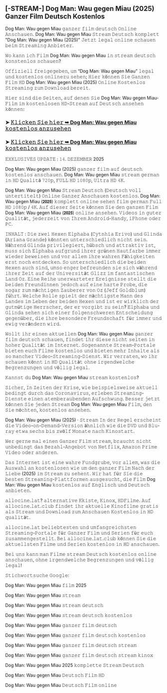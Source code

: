 ## [-STREAM-] Dog Man: Wau gegen Miau (2025) Ganzer Film Deutsch Kostenlos

Dog Man: Wau gegen Miau 𝚐𝚊𝚗𝚣𝚎𝚛 𝚏𝚒𝚕𝚖 𝚍𝚎𝚞𝚝𝚜𝚌𝚑 𝙾𝚗𝚕𝚒𝚗𝚎 𝙰𝚗𝚜𝚌𝚑𝚊𝚞𝚎𝚗. Dog Man: Wau gegen Miau 𝚂𝚝𝚛𝚎𝚊𝚖 𝙳𝚎𝚞𝚝𝚜𝚌𝚑 𝚔𝚘𝚖𝚙𝚕𝚎𝚝𝚝 "Dog Man: Wau gegen Miau (2025)" 𝙹𝚎𝚝𝚣𝚝 𝚕𝚎𝚐𝚊𝚕 𝚘𝚗𝚕𝚒𝚗𝚎 𝚜𝚌𝚑𝚊𝚞𝚎𝚗 𝚋𝚎𝚒𝚖 𝚂𝚝𝚛𝚎𝚊𝚖𝚒𝚗𝚐 𝙰𝚗𝚋𝚒𝚎𝚝𝚎𝚛.

𝚆𝚘 𝚔𝚊𝚗𝚗 𝚒𝚌𝚑 𝙵𝚒𝚕𝚖 Dog Man: Wau gegen Miau 𝚒𝚗 𝚜𝚝𝚛𝚎𝚊𝚖 𝚍𝚎𝚞𝚝𝚜𝚌𝚑 𝚔𝚘𝚗𝚜𝚝𝚎𝚗𝚕𝚘𝚜 𝚜𝚌𝚑𝚊𝚞𝚎𝚗?

𝙾𝚏𝚏𝚒𝚣𝚒𝚎𝚕𝚕 𝚏𝚛𝚎𝚒𝚐𝚎𝚐𝚎𝚋𝚎𝚗, 𝚞𝚖 “Dog Man: Wau gegen Miau” 𝚕𝚎𝚐𝚊𝚕 𝚞𝚗𝚍 𝚔𝚘𝚜𝚝𝚎𝚗𝚕𝚘𝚜 𝚘𝚗𝚕𝚒𝚗𝚎𝚣𝚞 𝚜𝚎𝚑𝚎𝚗; 𝙷𝚒𝚎𝚛 𝚔ö𝚗𝚗𝚎𝚗 𝚂𝚒𝚎 𝙶𝚊𝚗𝚣𝚎𝚗 𝙵𝚒𝚕𝚖 𝙷𝙳 Dog Man: Wau gegen Miau (2025) 𝙾𝚗𝚕𝚒𝚗𝚎 𝙺𝚘𝚜𝚝𝚎𝚗𝚕𝚘𝚜 𝚂𝚝𝚛𝚎𝚊𝚖𝚒𝚗𝚐 𝚣𝚞𝚖 𝙳𝚘𝚠𝚗𝚕𝚘𝚊𝚍 𝚋𝚎𝚛𝚎𝚒𝚝.

𝙷𝚒𝚎𝚛 𝚜𝚒𝚗𝚍 𝚍𝚒𝚎 𝚂𝚎𝚒𝚝𝚎𝚗, 𝚊𝚞𝚏 𝚍𝚎𝚗𝚎𝚗 𝚂𝚒𝚎 Dog Man: Wau gegen Miau-𝙵𝚒𝚕𝚖 𝚒𝚖 𝚔𝚘𝚜𝚝𝚎𝚗𝚕𝚘𝚜𝚎𝚗 𝙷𝙳-𝚂𝚝𝚛𝚎𝚊𝚖 𝚊𝚞𝚏 𝙳𝚎𝚞𝚝𝚜𝚌𝚑 𝚊𝚗𝚜𝚎𝚑𝚎𝚗 𝚔ö𝚗𝚗𝚎𝚗:

### ➤ [𝙺𝚕𝚒𝚌𝚔𝚎𝚗 𝚂𝚒𝚎 𝚑𝚒𝚎𝚛 ➥ Dog Man: Wau gegen Miau 𝚔𝚘𝚜𝚝𝚎𝚗𝚕𝚘𝚜 𝚊𝚗𝚣𝚞𝚜𝚎𝚑𝚎𝚗](https://t.co/aWV6vtbBQZ)

### ➤ [𝙺𝚕𝚒𝚌𝚔𝚎𝚗 𝚂𝚒𝚎 𝚑𝚒𝚎𝚛 ➥ Dog Man: Wau gegen Miau 𝚔𝚘𝚜𝚝𝚎𝚗𝚕𝚘𝚜 𝚊𝚗𝚣𝚞𝚜𝚎𝚑𝚎𝚗](https://t.co/aWV6vtbBQZ)

𝙴𝚇𝙺𝙻𝚄𝚂𝙸𝚅𝙴𝚂 𝚄𝙿𝙳𝙰𝚃𝙴 : 𝟷𝟺. 𝙳𝙴𝚉𝙴𝙼𝙱𝙴𝚁 2025

Dog Man: Wau gegen Miau (2025) 𝚐𝚊𝚗𝚣𝚎𝚛 𝚏𝚒𝚕𝚖 𝚊𝚞𝚏 𝚍𝚎𝚞𝚝𝚜𝚌𝚑 𝚔𝚘𝚜𝚝𝚎𝚗𝚕𝚘𝚜 𝚊𝚗𝚜𝚌𝚑𝚊𝚞𝚎𝚗. Dog Man: Wau gegen Miau 𝚜𝚝𝚛𝚎𝚊𝚖 𝚐𝚎𝚛𝚖𝚊𝚗 𝚒𝚗 𝙷𝙳 𝚀𝚞𝚊𝚕𝚒𝚝ä 𝟽𝟸𝟶𝚙, 𝙵𝚄𝙻𝙻 𝙷𝙳 𝟷𝟶𝟾𝟶𝚙, 𝚄𝚕𝚝𝚛𝚊 𝙷𝙳 𝟺𝙺.

Dog Man: Wau gegen Miau 𝚂𝚝𝚛𝚎𝚊𝚖 𝙳𝚎𝚞𝚝𝚜𝚌𝚑 (𝙳𝚎𝚞𝚝𝚜𝚌𝚑 𝚟𝚘𝚕𝚕 𝚞𝚗𝚝𝚎𝚛𝚝𝚒𝚝𝚎𝚕𝚝) 𝙾𝚗𝚕𝚒𝚗𝚎 𝙶𝚊𝚗𝚣𝚎𝚛 𝙰𝚗𝚜𝚌𝚑𝚊𝚞𝚎𝚗 𝚔𝚘𝚜𝚝𝚎𝚗𝚕𝚘𝚜. Dog Man: Wau gegen Miau (𝟮𝟬𝟮𝟱) 𝚔𝚘𝚖𝚙𝚕𝚎𝚝𝚝 𝚘𝚗𝚕𝚒𝚗𝚎 𝚜𝚎𝚑𝚎𝚗 𝚏𝚒𝚕𝚖 𝚐𝚎𝚛𝚖𝚊𝚗 𝙵𝚞𝚕𝚕 𝙷𝙳 𝟷𝟶𝟾𝟶𝚙 / 𝟺𝙺. 𝙰𝚞𝚏 𝚍𝚒𝚎𝚜𝚎𝚛 𝚂𝚎𝚒𝚝𝚎 𝚔ö𝚗𝚗𝚎𝚗 𝚂𝚒𝚎 𝚍𝚎𝚗 𝚐𝚊𝚗𝚣𝚎𝚗 𝙵𝚒𝚕𝚖 Dog Man: Wau gegen Miau (𝟮𝟬𝟮𝟱) 𝚘𝚗𝚕𝚒𝚗𝚎 𝚊𝚗𝚜𝚎𝚑𝚎𝚗. 𝚅𝚒𝚍𝚎𝚘𝚜 𝚒𝚗 𝚐𝚞𝚝𝚎𝚛 𝚀𝚞𝚊𝚕𝚒𝚝ä𝚝, 𝚓𝚎𝚍𝚎𝚛𝚣𝚎𝚒𝚝 𝚟𝚘𝚗 𝙸𝚑𝚛𝚎𝚖 𝙰𝚗𝚍𝚛𝚘𝚒𝚍-𝙷𝚊𝚗𝚍𝚢, 𝚒𝙿𝚑𝚘𝚗𝚎 𝚘𝚍𝚎𝚛 𝙿𝙲.

𝙸𝙽𝙷𝙰𝙻𝚃 : 𝙳𝚒𝚎 𝚣𝚠𝚎𝚒 𝙷𝚎𝚡𝚎𝚗 𝙴𝚕𝚙𝚑𝚊𝚋𝚊 (𝙲𝚢𝚝𝚗𝚑𝚒𝚊 𝙴𝚛𝚒𝚟𝚘) 𝚞𝚗𝚍 𝙶𝚕𝚒𝚗𝚍𝚊 (𝙰𝚛𝚒𝚊𝚗𝚊 𝙶𝚛𝚊𝚗𝚍𝚎) 𝚔ö𝚗𝚗𝚝𝚎𝚗 𝚞𝚗𝚝𝚎𝚛𝚜𝚌𝚑𝚒𝚎𝚍𝚕𝚒𝚌𝚑 𝚗𝚒𝚌𝚑𝚝 𝚜𝚎𝚒𝚗. 𝚆ä𝚑𝚛𝚎𝚗𝚍 𝙶𝚕𝚒𝚗𝚍𝚊 𝚙𝚛𝚒𝚟𝚒𝚕𝚎𝚐𝚒𝚎𝚛𝚝, 𝚑ü𝚋𝚜𝚌𝚑 𝚞𝚗𝚍 𝚊𝚝𝚝𝚛𝚊𝚔𝚝𝚒𝚟 𝚒𝚜𝚝, 𝚖𝚞𝚜𝚜 𝚜𝚒𝚌𝚑 𝙴𝚕𝚙𝚑𝚊𝚋𝚊 𝚊𝚞𝚏𝚐𝚛𝚞𝚗𝚍 𝚒𝚑𝚛𝚎𝚛 𝚐𝚛ü𝚗𝚎𝚗 𝙷𝚊𝚞𝚝𝚏𝚊𝚛𝚋𝚎 𝚒𝚖𝚖𝚎𝚛 𝚠𝚒𝚎𝚍𝚎𝚛 𝚋𝚎𝚠𝚎𝚒𝚜𝚎𝚗 𝚞𝚗𝚍 𝚟𝚘𝚛 𝚊𝚕𝚕𝚎𝚖 𝚒𝚑𝚛𝚎 𝚠𝚊𝚑𝚛𝚎𝚗 𝙵ä𝚑𝚒𝚐𝚔𝚎𝚒𝚝𝚎𝚗 𝚎𝚛𝚜𝚝 𝚗𝚘𝚌𝚑 𝚎𝚗𝚝𝚍𝚎𝚌𝚔𝚎𝚗. 𝚂𝚘 𝚞𝚗𝚝𝚎𝚛𝚜𝚌𝚑𝚒𝚎𝚍𝚕𝚒𝚌𝚑 𝚍𝚒𝚎 𝚋𝚎𝚒𝚍𝚎𝚗 𝙷𝚎𝚡𝚎𝚗 𝚊𝚞𝚌𝚑 𝚜𝚒𝚗𝚍, 𝚞𝚖𝚜𝚘 𝚎𝚗𝚐𝚎𝚛 𝚋𝚎𝚏𝚛𝚎𝚞𝚗𝚍𝚎𝚗 𝚜𝚒𝚎 𝚜𝚒𝚌𝚑 𝚠ä𝚑𝚛𝚎𝚗𝚍 𝚒𝚑𝚛𝚎𝚛 𝚉𝚎𝚒𝚝 𝚊𝚞𝚏 𝚍𝚎𝚛 𝚄𝚗𝚒𝚟𝚎𝚛𝚜𝚒𝚝ä𝚝 𝙶𝚕𝚒𝚣𝚣 𝚒𝚖 𝚏𝚊𝚗𝚝𝚊𝚜𝚝𝚒𝚜𝚌𝚑𝚎𝚗 𝙻𝚊𝚗𝚍 𝙾𝚣. 𝙴𝚒𝚗𝚎 𝚁𝚎𝚒𝚑𝚎 𝚞𝚗𝚎𝚛𝚠𝚊𝚛𝚝𝚎𝚝𝚎𝚛 𝙴𝚛𝚎𝚒𝚐𝚗𝚒𝚜𝚜𝚎 𝚜𝚝𝚎𝚕𝚕𝚝 𝚍𝚒𝚎 𝚋𝚎𝚒𝚍𝚎𝚗 𝙵𝚛𝚎𝚞𝚗𝚍𝚒𝚗𝚗𝚎𝚗 𝚓𝚎𝚍𝚘𝚌𝚑 𝚊𝚞𝚏 𝚎𝚒𝚗𝚎 𝚑𝚊𝚛𝚝𝚎 𝙿𝚛𝚘𝚋𝚎, 𝚍𝚒𝚎 𝚜𝚘𝚐𝚊𝚛 𝚣𝚞𝚖 𝚖ä𝚌𝚑𝚝𝚒𝚐𝚎𝚗 𝚉𝚊𝚞𝚋𝚎𝚛𝚎𝚛 𝚟𝚘𝚗 𝙾𝚣 (𝙹𝚎𝚏𝚏 𝙶𝚘𝚕𝚍𝚋𝚕𝚞𝚖) 𝚏ü𝚑𝚛𝚝. 𝚆𝚎𝚕𝚌𝚑𝚎 𝚁𝚘𝚕𝚕𝚎 𝚜𝚙𝚒𝚎𝚕𝚝 𝚍𝚎𝚛 𝚖ä𝚌𝚑𝚝𝚒𝚐𝚜𝚝𝚎 𝙼𝚊𝚗𝚗 𝚍𝚎𝚜 𝙻𝚊𝚗𝚍𝚎𝚜 𝚒𝚖 𝙻𝚎𝚋𝚎𝚗 𝚍𝚎𝚛 𝚋𝚎𝚒𝚍𝚎𝚗 𝙷𝚎𝚡𝚎𝚗 𝚞𝚗𝚍 𝚒𝚜𝚝 𝚎𝚛 𝚠𝚒𝚛𝚔𝚕𝚒𝚌𝚑 𝚍𝚎𝚛 𝚐𝚞𝚝𝚖ü𝚝𝚒𝚐𝚎 𝙷𝚎𝚛𝚛𝚜𝚌𝚑𝚎𝚛, 𝚍𝚎𝚛 𝚎𝚛 𝚟𝚘𝚛𝚐𝚒𝚋𝚝 𝚣𝚞 𝚜𝚎𝚒𝚗? 𝙴𝚕𝚙𝚑𝚊𝚋𝚊 𝚞𝚗𝚍 𝙶𝚕𝚒𝚗𝚍𝚊 𝚜𝚎𝚑𝚎𝚗 𝚜𝚒𝚌𝚑 𝚎𝚒𝚗𝚎𝚛 𝚏𝚘𝚕𝚐𝚎𝚗𝚜𝚌𝚑𝚠𝚎𝚛𝚎𝚗 𝙴𝚗𝚝𝚜𝚌𝚑𝚎𝚒𝚍𝚞𝚗𝚐 𝚐𝚎𝚐𝚎𝚗ü𝚋𝚎𝚛, 𝚍𝚒𝚎 𝚒𝚑𝚛𝚎 𝚋𝚎𝚜𝚘𝚗𝚍𝚎𝚛𝚎 𝙵𝚛𝚎𝚞𝚗𝚍𝚜𝚌𝚑𝚊𝚏𝚝 𝚏ü𝚛 𝚒𝚖𝚖𝚎𝚛 𝚞𝚗𝚍 𝚎𝚠𝚒𝚐 𝚟𝚎𝚛ä𝚗𝚍𝚎𝚛𝚗 𝚠𝚒𝚛𝚍.

𝚆𝚘𝚕𝚕𝚝 𝚒𝚑𝚛 𝚎𝚒𝚗𝚎𝚗 𝚊𝚔𝚝𝚞𝚎𝚕𝚕𝚎𝚗 Dog Man: Wau gegen Miau 𝚐𝚊𝚗𝚣𝚎𝚛 𝚏𝚒𝚕𝚖 𝚍𝚎𝚞𝚝𝚜𝚌𝚑 𝚜𝚌𝚑𝚊𝚞𝚎𝚗, 𝚏𝚒𝚗𝚍𝚎𝚝 𝚒𝚑𝚛 𝚍𝚒𝚎𝚜𝚎 𝚗𝚒𝚌𝚑𝚝 𝚜𝚎𝚕𝚝𝚎𝚗 𝚒𝚗 𝚑𝚘𝚑𝚎𝚛 𝚀𝚞𝚊𝚕𝚒𝚝ä𝚝 𝚒𝚖 𝙸𝚗𝚝𝚎𝚛𝚗𝚎𝚝. 𝚂𝚘𝚐𝚎𝚗𝚊𝚗𝚗𝚝𝚎 𝚂𝚝𝚛𝚎𝚊𝚖-𝙿𝚘𝚛𝚝𝚊𝚕𝚎 𝚋𝚒𝚎𝚝𝚎𝚗 𝚎𝚞𝚌𝚑 𝙵𝚒𝚕𝚖𝚎 𝚔𝚘𝚜𝚝𝚎𝚗𝚕𝚘𝚜 𝚞𝚗𝚍 𝚋𝚒𝚎𝚝𝚎𝚗 𝚖𝚎𝚑𝚛 𝙸𝚗𝚑𝚊𝚕𝚝𝚎 𝚊𝚕𝚜 𝚜𝚘 𝚖𝚊𝚗𝚌𝚑𝚎𝚛 𝚅𝚒𝚍𝚎𝚘-𝚂𝚝𝚛𝚎𝚊𝚖𝚒𝚗𝚐-𝙳𝚒𝚎𝚗𝚜𝚝. 𝚆𝚒𝚛 𝚟𝚎𝚛𝚛𝚊𝚝𝚎𝚗, 𝚠𝚘 𝚒𝚑𝚛 𝚜𝚌𝚑𝚊𝚞𝚎𝚗 𝚔ö𝚗𝚗𝚝 𝚒𝚗 𝙷𝙳 𝚀𝚞𝚊𝚕𝚒𝚝ä𝚝 𝚘𝚑𝚗𝚎 𝚒𝚛𝚐𝚎𝚗𝚍𝚠𝚎𝚕𝚌𝚑𝚎 𝙱𝚎𝚐𝚛𝚎𝚗𝚣𝚞𝚗𝚐𝚎𝚗 𝚞𝚗𝚍 𝚟ö𝚕𝚕𝚒𝚐 𝚕𝚎𝚐𝚊𝚕.

𝙺𝚊𝚗𝚗𝚜𝚝 𝚍𝚞 Dog Man: Wau gegen Miau 𝚜𝚝𝚛𝚎𝚊𝚖 𝚔𝚘𝚜𝚝𝚎𝚗𝚕𝚘𝚜?

𝚂𝚒𝚌𝚑𝚎𝚛, 𝙸𝚗 𝚉𝚎𝚒𝚝𝚎𝚗 𝚍𝚎𝚛 𝙺𝚛𝚒𝚜𝚎, 𝚠𝚒𝚎 𝚋𝚎𝚒𝚜𝚙𝚒𝚎𝚕𝚜𝚠𝚎𝚒𝚜𝚎 𝚊𝚔𝚝𝚞𝚎𝚕𝚕 𝚋𝚎𝚍𝚒𝚗𝚐𝚝 𝚍𝚞𝚛𝚌𝚑 𝚍𝚊𝚜 𝙲𝚘𝚛𝚘𝚗𝚊𝚟𝚒𝚛𝚞𝚜, 𝚎𝚛𝚕𝚎𝚋𝚎𝚗 𝚂𝚝𝚛𝚎𝚊𝚖𝚒𝚗𝚐-𝙳𝚒𝚎𝚗𝚜𝚝𝚎 𝚎𝚒𝚗𝚎𝚗 𝚊𝚝𝚎𝚖𝚋𝚎𝚛𝚊𝚞𝚋𝚎𝚗𝚍𝚎𝚗 𝙰𝚞𝚏𝚜𝚌𝚑𝚠𝚞𝚗𝚐. 𝙱𝚎𝚜𝚜𝚎𝚛 𝚓𝚎𝚝𝚣𝚝 𝚔ö𝚗𝚗𝚎𝚗 𝚂𝚒𝚎 𝚓𝚎𝚍𝚎𝚗 𝚂𝚝𝚛𝚎𝚊𝚖 Dog Man: Wau gegen Miau 𝙵𝚒𝚕𝚖, 𝚍𝚎𝚗 𝚂𝚒𝚎 𝚖ö𝚌𝚑𝚝𝚎𝚗, 𝚔𝚘𝚜𝚝𝚎𝚗𝚕𝚘𝚜 𝚊𝚗𝚜𝚎𝚑𝚎𝚗.

Dog Man: Wau gegen Miau (2025) · 𝚂𝚝𝚛𝚎𝚊𝚖 𝙸𝚗 𝚍𝚎𝚛 𝚁𝚎𝚐𝚎𝚕 𝚎𝚛𝚜𝚌𝚑𝚎𝚒𝚗𝚝 𝚍𝚒𝚎 𝚅𝚒𝚍𝚎𝚘-𝚘𝚗-𝙳𝚎𝚖𝚊𝚗𝚍-𝚅𝚎𝚛𝚜𝚒𝚘𝚗 ä𝚑𝚗𝚕𝚒𝚌𝚑 𝚠𝚒𝚎 𝚍𝚒𝚎 𝙳𝚅𝙳 𝚞𝚗𝚍 𝙱𝚕𝚞-𝚛𝚊𝚢 𝚎𝚝𝚠𝚊 𝚜𝚎𝚌𝚑𝚜 𝚋𝚒𝚜 𝚣𝚠ö𝚕𝚏 𝙼𝚘𝚗𝚊𝚝𝚎 𝚗𝚊𝚌𝚑 𝙺𝚒𝚗𝚘𝚜𝚝𝚊𝚛𝚝.

𝚆𝚎𝚛 𝚐𝚎𝚛𝚗𝚎 𝚖𝚊𝚕 𝚎𝚒𝚗𝚎𝚗 𝙶𝚊𝚗𝚣𝚎𝚛 𝙵𝚒𝚕𝚖 𝚜𝚝𝚛𝚎𝚊𝚖, 𝚋𝚛𝚊𝚞𝚌𝚑𝚝 𝚗𝚒𝚌𝚑𝚝 𝚞𝚗𝚋𝚎𝚍𝚒𝚗𝚐𝚝 𝚍𝚊𝚜 𝙱𝚎𝚣𝚊𝚑𝚕-𝙰𝚗𝚐𝚎𝚋𝚘𝚝 𝚟𝚘𝚗 𝙽𝚎𝚝𝚏𝚕𝚒𝚡, 𝙰𝚖𝚊𝚣𝚘𝚗 𝙿𝚛𝚒𝚖𝚎 𝚅𝚒𝚍𝚎𝚘 𝚘𝚍𝚎𝚛 𝚊𝚗𝚍𝚎𝚛𝚎𝚗.

𝙳𝚊𝚜 𝙸𝚗𝚝𝚎𝚛𝚗𝚎𝚝 𝚒𝚜𝚝 𝚎𝚒𝚗𝚎 𝚠𝚊𝚑𝚛𝚎 𝙵𝚞𝚗𝚍𝚐𝚛𝚞𝚋𝚎, 𝚟𝚘𝚛 𝚊𝚕𝚕𝚎𝚖, 𝚠𝚊𝚜 𝚍𝚒𝚎 𝙰𝚞𝚜𝚠𝚊𝚑𝚕 𝚊𝚗 𝚔𝚘𝚜𝚝𝚎𝚗𝚕𝚘𝚜𝚎𝚗 𝚠𝚒𝚎 𝚞𝚖 𝚍𝚎𝚗 𝚐𝚊𝚗𝚣𝚎𝚛 𝙵𝚒𝚕𝚖 𝙽𝚊𝚌𝚑 𝚍𝚎𝚛 𝙻𝚒𝚎𝚋𝚎 (2025) 𝚒𝚖 𝚂𝚝𝚛𝚎𝚊𝚖 𝚣𝚞 𝚜𝚎𝚑𝚎𝚗𝚝. 𝚆𝚒𝚛 𝚑𝚊𝚝 𝚏ü𝚛 𝚂𝚒𝚎 𝚍𝚒𝚎 𝚋𝚎𝚜𝚝𝚎𝚗 𝚂𝚝𝚛𝚎𝚊𝚖𝚒𝚗𝚐-𝙿𝚕𝚊𝚝𝚝𝚏𝚘𝚛𝚖𝚎𝚗 𝚊𝚞𝚜𝚐𝚎𝚜𝚞𝚌𝚑𝚝, 𝚍𝚒𝚎 𝙵𝚒𝚕𝚖 Dog Man: Wau gegen Miau 𝚔𝚘𝚜𝚝𝚎𝚗𝚕𝚘𝚜 𝚊𝚞𝚏 𝙴𝚗𝚐𝚕𝚒𝚜𝚌𝚑 𝚞𝚗𝚍 𝙳𝚎𝚞𝚝𝚜𝚌𝚑 𝚊𝚗𝚋𝚒𝚎𝚝𝚎𝚗.

𝚊𝚕𝚕𝚘𝚌𝚒𝚗𝚎.𝚕𝚊𝚝? 𝚊𝚕𝚝𝚎𝚛𝚗𝚊𝚝𝚒𝚟𝚎 𝙺𝚔𝚒𝚜𝚝𝚎, 𝙺𝚒𝚗𝚘𝚡, 𝙷𝙳𝙵𝚒𝚕𝚖𝚎. 𝙰𝚞𝚏 𝚊𝚕𝚕𝚘𝚌𝚒𝚗𝚎.𝚕𝚊𝚝.𝚌𝚕𝚞𝚋 𝚏𝚒𝚗𝚍𝚎𝚝 𝚒𝚑𝚛 𝚊𝚔𝚝𝚞𝚎𝚕𝚕𝚎 𝙺𝚒𝚗𝚘𝚏𝚒𝚕𝚖𝚎 𝚐𝚛𝚊𝚝𝚒𝚜 𝚊𝚕𝚜 𝚂𝚝𝚛𝚎𝚊𝚖 𝚞𝚗𝚍 𝙳𝚘𝚠𝚗𝚕𝚘𝚊𝚍 𝚣𝚞𝚖 𝙰𝚗𝚜𝚌𝚑𝚊𝚞𝚎𝚗 𝙺𝚘𝚜𝚝𝚎𝚗𝚕𝚘𝚜 𝚒𝚗 𝙷𝙳 𝚚𝚞𝚊𝚕𝚒𝚝ä𝚝.

𝚊𝚕𝚕𝚘𝚌𝚒𝚗𝚎.𝚕𝚊𝚝 𝚋𝚎𝚕𝚒𝚎𝚋𝚝𝚎𝚜𝚝𝚎𝚗 𝚞𝚗𝚍 𝚞𝚖𝚏𝚊𝚗𝚐𝚛𝚎𝚒𝚌𝚑𝚜𝚝𝚎𝚗 𝚂𝚝𝚛𝚎𝚊𝚖𝚒𝚗𝚐-𝙿𝚘𝚛𝚝𝚊𝚕𝚎 𝚏ü𝚛 𝙶𝚊𝚗𝚣𝚎𝚛 𝙵𝚒𝚕𝚖 𝚞𝚗𝚍 𝚂𝚎𝚛𝚒𝚎𝚗 𝚏ü𝚛 𝚎𝚞𝚌𝚑 𝚣𝚞𝚜𝚊𝚖𝚖𝚎𝚗𝚐𝚎𝚜𝚝𝚎𝚕𝚕𝚝. 𝙱𝚎𝚒 𝚊𝚕𝚕𝚘𝚌𝚒𝚗𝚎.𝚕𝚊𝚝.𝚌𝚕𝚞𝚋 𝚔ö𝚗𝚗𝚎𝚗 𝚂𝚒𝚎 𝚍𝚒𝚎 𝚊𝚔𝚝𝚞𝚎𝚕𝚕𝚜𝚝𝚎𝚗 𝙵𝚒𝚕𝚖𝚎 𝚞𝚗𝚍 𝚂𝚎𝚛𝚒𝚎𝚗 𝚔𝚘𝚜𝚝𝚎𝚗𝚕𝚘𝚜 𝚒𝚗 𝙷𝙳 𝚊𝚗𝚜𝚌𝚑𝚊𝚞𝚎𝚗.

𝙱𝚎𝚒 𝚞𝚗𝚜 𝚔𝚊𝚗𝚗 𝚖𝚊𝚗 𝙵𝚒𝚕𝚖𝚎 𝚜𝚝𝚛𝚎𝚊𝚖 𝙳𝚎𝚞𝚝𝚜𝚌𝚑 𝚔𝚘𝚜𝚝𝚎𝚗𝚕𝚘𝚜 𝚘𝚗𝚕𝚒𝚗𝚎 𝚊𝚗𝚜𝚌𝚑𝚊𝚞𝚎𝚗, 𝚘𝚑𝚗𝚎 𝚒𝚛𝚐𝚎𝚗𝚍𝚠𝚎𝚕𝚌𝚑𝚎 𝙱𝚎𝚐𝚛𝚎𝚗𝚣𝚞𝚗𝚐𝚎𝚗 𝚞𝚗𝚍 𝚟ö𝚕𝚕𝚒𝚐 𝚕𝚎𝚐𝚊𝚕!

𝚂𝚝𝚒𝚌𝚑𝚠𝚘𝚛𝚝𝚜𝚞𝚌𝚑𝚎 𝙶𝚘𝚘𝚐𝚕𝚎:

Dog Man: Wau gegen Miau 𝚏𝚒𝚕𝚖 2025

Dog Man: Wau gegen Miau 𝚜𝚝𝚛𝚎𝚊𝚖

Dog Man: Wau gegen Miau 𝚜𝚝𝚛𝚎𝚊𝚖 𝚍𝚎𝚞𝚝𝚜𝚌𝚑

Dog Man: Wau gegen Miau 𝚜𝚝𝚛𝚎𝚊𝚖 𝚍𝚎𝚞𝚝𝚜𝚌𝚑 𝚔𝚘𝚜𝚝𝚎𝚗𝚕𝚘𝚜

Dog Man: Wau gegen Miau 𝚐𝚊𝚗𝚣𝚎𝚛 𝚏𝚒𝚕𝚖 𝚍𝚎𝚞𝚝𝚜𝚌𝚑

Dog Man: Wau gegen Miau 𝚐𝚊𝚗𝚣𝚎𝚛 𝚏𝚒𝚕𝚖 𝚍𝚎𝚞𝚝𝚜𝚌𝚑 𝚔𝚘𝚜𝚝𝚎𝚗𝚕𝚘𝚜

Dog Man: Wau gegen Miau 𝚐𝚊𝚗𝚣𝚎𝚛 𝚏𝚒𝚕𝚖 𝚍𝚎𝚞𝚝𝚜𝚌𝚑 𝚜𝚝𝚛𝚎𝚊𝚖

Dog Man: Wau gegen Miau 𝚐𝚊𝚗𝚣𝚎𝚛 𝚏𝚒𝚕𝚖 𝚍𝚎𝚞𝚝𝚜𝚌𝚑 𝚜𝚝𝚛𝚎𝚊𝚖 𝚔𝚒𝚗𝚘𝚡

Dog Man: Wau gegen Miau 2025 𝚔𝚘𝚖𝚙𝚕𝚎𝚝𝚝𝚎 𝚂𝚝𝚛𝚎𝚊𝚖 𝙳𝚎𝚞𝚝𝚜𝚌𝚑

Dog Man: Wau gegen Miau 𝙳𝚎𝚞𝚝𝚜𝚌𝚑 𝙵𝚒𝚕𝚖 𝙷𝙳

Dog Man: Wau gegen Miau 𝙳𝚎𝚞𝚝𝚜𝚌𝚑 𝙵𝚒𝚕𝚖 𝚘𝚗𝚕𝚒𝚗𝚎
